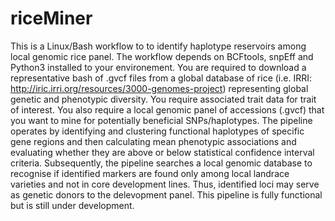 # riceMiner

This is a Linux/Bash workflow to to identify haplotype reservoirs among local genomic rice panel. The workflow depends on BCFtools, snpEff and Python3 installed to your environement. You are required to download a representative bash of .gvcf files from a global database of rice (i.e. IRRI: http://iric.irri.org/resources/3000-genomes-project) representing global genetic and phenotypic diversity. You require associated trait data for trait of interest. You also require a local genomic panel of accessions (.gvcf) that you want to mine for potentially beneficial SNPs/haplotypes. The pipeline operates by identifying and clustering functional haplotypes of specific gene regions and then calculating mean phenotypic associations and evaluating whether they are above or below statistical confidence interval criteria. Subsequently, the pipeline searches a local genomic database to recognise if identified markers are found only among local landrace varieties and not in core development lines. Thus, identified loci may serve as genetic donors to the delevopment panel. This pipeline is fully functional but is still under development.
